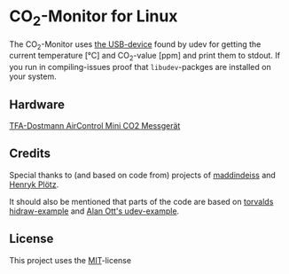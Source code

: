 CO<sub>2</sub>-Monitor for Linux
================================

The CO<sub>2</sub>-Monitor uses [the USB-device](Hardware) found by udev for getting the current temperature [°C] and CO<sub>2</sub>-value [ppm] and print them 
to stdout.
If you run in compiling-issues proof that `libudev`-packges are installed on your system.

Hardware
--------
[TFA-Dostmann AirControl Mini CO2 Messgerät](http://www.amazon.de/dp/B00TH3OW4Q)

Credits
-------
Special thanks to (and based on code from) projects of [maddindeiss](https://github.com/maddindeiss/co2monitor) and [Henryk Plötz](https://hackaday.io/project/5301-reverse-engineering-a-low-cost-usb-co-monitor).

It should also be mentioned that parts of the code are based on [torvalds hidraw-example](https://github.com/torvalds/linux/blob/04303f8ec14269b0ea2553863553bc7eaadca1f8/samples/hidraw/hid-example.c)
and [Alan Ott's udev-example](http://www.signal11.us/oss/udev/udev_example.c).

License
-------
This project uses the [MIT](https://opensource.org/licenses/MIT)-license